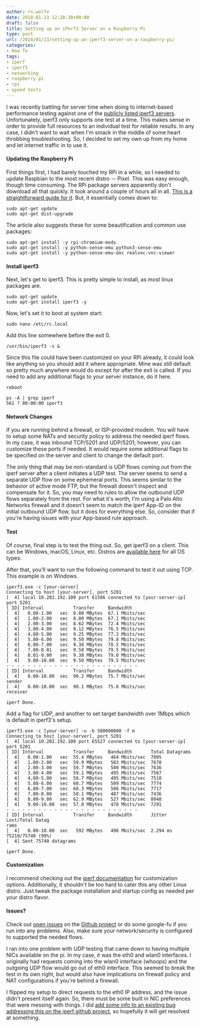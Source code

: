 ```yaml
---
author: rn.wolfe
date: 2018-01-23 12:28:30+00:00
draft: false
title: Setting up an iPerf3 Server on a Raspberry Pi
type: post
url: /2018/01/23/setting-up-an-iperf3-server-on-a-raspberry-pi/
categories:
- How To
tags:
- iperf
- iperf3
- networking
- raspberry pi
- rpi
- speed tests
---
```


I was recently battling for server time when doing to internet-based performance testing against one of the [publicly listed iperf3 servers](https://iperf.fr/iperf-servers.php). Unfortunately, iperf3 only supports one test at a time. This makes sense in order to provide full resources to an individual test for reliable results. In any case, I didn't want to wait when I'm smack in the middle of some heart throbbing troubleshooting. So, I decided to set my own up from my home and let internet traffic in to use it.

#### Updating the Raspberry Pi
First things first, I had barely touched my RPi in a while, so I needed to update Raspbian to the most recent distro -- Pixel. This was easy enough, though time consuming. The RPi package servers apparently don't download all that quickly. It took around a couple of hours all in all. [This is a straightforward guide for it](https://www.cnet.com/how-to/update-your-raspberry-pi-to-raspbian-pixel-for-fancy-new-features/). But, it essentially comes down to:

    sudo apt-get update
    sudo apt-get dist-upgrade

The article also suggests these for some beautification and common use packages:

    sudo apt-get install -y rpi-chromium-mods
    sudo apt-get install -y python-sense-emu python3-sense-emu
    sudo apt-get install -y python-sense-emu-doc realvnc-vnc-viewer

#### Install iperf3
Next, let's get to iperf3. This is pretty simple to install, as most linux packages are.

    sudo apt-get update
    sudo apt-get install iperf3 -y

Now, let's set it to boot at system start:

    sudo nano /etc/rc.local

Add this line somewhere before the exit 0.

    /usr/bin/iperf3 -s &

Since this file could have been customized on your RPi already, it could look like anything so you should add it where appropriate. Mine was still default so pretty much anywhere would do except for after the exit is called. If you need to add any additional flags to your server instance, do it here.

    reboot

    ps -A | grep iperf
    561 ? 00:00:00 iperf3

#### Network Changes
If you are running behind a firewall, or ISP-provided modem. You will have to setup some NATs and security policy to address the needed iperf flows. In my case, it was inbound TCP/5201 and UDP/5201; however, you can customize these ports if needed. It would require some additional flags to be specified on the server and client to change the default port.

The only thing that may be non-standard is UDP flows coming out from the iperf server after a client initiates a UDP test. The server seems to send a separate UDP flow on some ephemeral ports. This seems similar to the behavior of active mode FTP, but the firewall doesn't inspect and compensate for it. So, you may need to rules to allow the outbound UDP flows separately from the rest. For what it's worth, I'm using a Palo Alto Networks firewall and it doesn't seem to match the iperf App-ID on the initial outbound UDP flow, but it does for everything else. So, consider that if you're having issues with your App-based rule approach.

#### Test
Of course, final step is to test the thing out. So, get iperf3 on a client. This can be Windows, macOS, Linux, etc. Distros are [available here](https://iperf.fr/iperf-download.php) for all OS types.

After that, you'll want to run the following command to test it out using TCP. This example is on Windows.

    iperf3.exe -c [your-server]
    Connecting to host [your-server], port 5201
    [  4] local 10.202.192.100 port 61586 connected to [your-server-ip] port 5201
    [ ID] Interval           Transfer     Bandwidth
    [  4]   0.00-1.00   sec  8.00 MBytes  67.1 Mbits/sec
    [  4]   1.00-2.00   sec  8.00 MBytes  67.1 Mbits/sec
    [  4]   2.00-3.00   sec  8.62 MBytes  72.4 Mbits/sec
    [  4]   3.00-4.00   sec  9.12 MBytes  76.5 Mbits/sec
    [  4]   4.00-5.00   sec  9.25 MBytes  77.3 Mbits/sec
    [  4]   5.00-6.00   sec  9.50 MBytes  79.8 Mbits/sec
    [  4]   6.00-7.00   sec  9.38 MBytes  78.5 Mbits/sec
    [  4]   7.00-8.01   sec  9.50 MBytes  79.5 Mbits/sec
    [  4]   8.01-9.00   sec  9.38 MBytes  79.0 Mbits/sec
    [  4]   9.00-10.00  sec  9.50 MBytes  79.5 Mbits/sec
    - - - - - - - - - - - - - - - - - - - - - - - - -
    [ ID] Interval           Transfer     Bandwidth
    [  4]   0.00-10.00  sec  90.2 MBytes  75.7 Mbits/sec                  sender
    [  4]   0.00-10.00  sec  90.1 MBytes  75.6 Mbits/sec                  receiver

    iperf Done.

Add a flag for UDP, and another to set target bandwidth over 1Mbps which is default in iperf3's setup.

    iperf3.exe -c [your-server] -u -b 500000000 -f m
    Connecting to host [your-server], port 5201
    [  4] local 10.202.192.100 port 65527 connected to [your-server-ip] port 5201
    [ ID] Interval           Transfer     Bandwidth       Total Datagrams
    [  4]   0.00-1.00   sec  55.4 MBytes   464 Mbits/sec  7095
    [  4]   1.00-2.00   sec  59.9 MBytes   503 Mbits/sec  7670
    [  4]   2.00-3.00   sec  59.7 MBytes   500 Mbits/sec  7636
    [  4]   3.00-4.00   sec  59.1 MBytes   495 Mbits/sec  7567
    [  4]   4.00-5.00   sec  58.7 MBytes   495 Mbits/sec  7510
    [  4]   5.00-6.00   sec  60.7 MBytes   509 Mbits/sec  7774
    [  4]   6.00-7.00   sec  60.3 MBytes   506 Mbits/sec  7717
    [  4]   7.00-8.00   sec  58.1 MBytes   487 Mbits/sec  7436
    [  4]   8.00-9.00   sec  62.9 MBytes   527 Mbits/sec  8048
    [  4]   9.00-10.00  sec  57.0 MBytes   478 Mbits/sec  7291
    - - - - - - - - - - - - - - - - - - - - - - - - -
    [ ID] Interval           Transfer     Bandwidth       Jitter    Lost/Total Datag
    rams
    [  4]   0.00-10.00  sec   592 MBytes   496 Mbits/sec  2.294 ms  75210/75740 (99%)
    [  4] Sent 75740 datagrams

    iperf Done.

#### Customization
I recommend checking out the [iperf documentation](https://iperf.fr/iperf-doc.php) for customization options. Additionally, it shouldn't be too hard to cater this any other Linux distro. Just tweak the package installation and startup config as needed per your distro flavor.

#### Issues?
Check out [open issues](https://github.com/esnet/iperf/issues) on the [Github project](https://github.com/esnet/iperf) or do some google-fu if you run into any problems. Also, make sure your network/security is configured to supported the needed flows.

I ran into one problem with UDP testing that came down to having multiple NICs available on the pi. In my case, it was the eth0 and wlan0 interfaces. I originally had requests coming into the wlan0 interface (whoops) and the outgoing UDP flow would go out of eth0 interface. This seemed to break the test in its own right, but would also have implications on firewall policy and NAT configurations if you're behind a firewall.

I flipped my setup to direct requests to the eth0 IP address, and the issue didn't present itself again. So, there must be some built in NIC preferences that were messing with things. I did [add some info to an existing bug addressing this on the iperf github project](https://github.com/esnet/iperf/issues/637#issuecomment-359676006), so hopefully it will get resolved at something.

